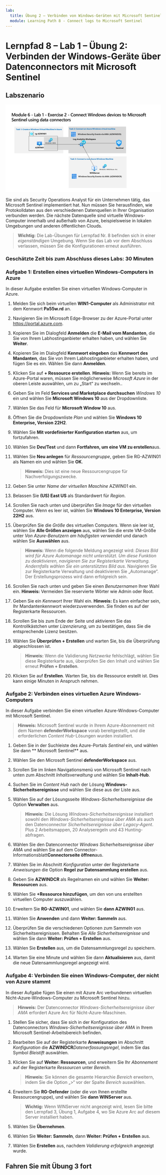 ```yaml
---
lab:
  title: Übung 2 – Verbinden von Windows-Geräten mit Microsoft Sentinel über Datenconnectors
  module: Learning Path 8 - Connect logs to Microsoft Sentinel
---
```


# Lernpfad 8 – Lab 1 – Übung 2: Verbinden der Windows-Geräte über Datenconnectors mit Microsoft Sentinel

## Labszenario

![Übersicht über Lab.](../Media/SC-200-Lab_Diagrams_Mod6_L1_Ex2.png)

Sie sind als Security Operations Analyst für ein Unternehmen tätig, das Microsoft Sentinel implementiert hat. Nun müssen Sie herausfinden, wie Protokolldaten aus den verschiedenen Datenquellen in Ihrer Organisation verbunden werden. Die nächste Datenquelle sind virtuelle Windows-Computer innerhalb und außerhalb von Azure, beispielsweise in lokalen Umgebungen und anderen öffentlichen Clouds.

>**Wichtig:** Die Lab-Übungen für Lernpfad Nr. 8 befinden sich in einer *eigenständigen* Umgebung. Wenn Sie das Lab vor dem Abschluss verlassen, müssen Sie die Konfigurationen erneut ausführen.

### Geschätzte Zeit bis zum Abschluss dieses Labs: 30 Minuten

### Aufgabe 1: Erstellen eines virtuellen Windows-Computers in Azure

In dieser Aufgabe erstellen Sie einen virtuellen Windows-Computer in Azure.

1. Melden Sie sich beim virtuellen **WIN1-Computer** als Administrator mit dem Kennwort **Pa55w.rd** an.  

1. Navigieren Sie im Microsoft Edge-Browser zu der Azure-Portal unter <https://portal.azure.com>.

1. Kopieren Sie im Dialogfeld **Anmelden** die **E-Mail vom Mandanten**, die Sie von Ihrem Labhostinganbieter erhalten haben, und wählen Sie **Weiter**.

1. Kopieren Sie im Dialogfeld **Kennwort eingeben** das **Kennwort des Mandanten**, das Sie von Ihrem Labhostinganbieter erhalten haben, und fügen Sie es ein. Wählen Sie dann **Anmelden**.

1. Klicken Sie auf **+ Ressource erstellen**. **Hinweis:** Wenn Sie bereits im Azure-Portal waren, müssen Sie möglicherweise *Microsoft Azure* in der oberen Leiste auswählen, um zu „Start“ zu wechseln..

1. Geben Sie im Feld **Services und Marketplace durchsuchen** *Windows 10* ein und wählen Sie **Microsoft Windows 10** aus der Dropdownliste.

1. Wählen Sie das Feld für **Microsoft Window 10** aus.

1. Öffnen Sie die Dropdownliste *Plan* und wählen Sie **Windows 10 Enterprise, Version 22H2**.

1. Wählen Sie **Mit vordefinierter Konfiguration starten** aus, um fortzufahren.

1. Wählen Sie **Dev/Test** und dann **Fortfahren, um eine VM zu erstellen**aus.

1. Wählen Sie **Neu anlegen** für *Ressourcengruppe*, geben Sie RG-AZWIN01 als Namen ein und wählen Sie **OK**.

    >**Hinweis:** Dies ist eine neue Ressourcengruppe für Nachverfolgungszwecke. 

1. Geben Sie unter *Name der virtuellen Maschine* AZWIN01 ein.

1. Belassen Sie **(US) East US** als Standardwert für *Region*.

1. Scrollen Sie nach unten und überprüfen Sie *Image* für den virtuellen Computer. Wenn es leer ist, wählen Sie **Windows 10 Enterprise, Version 22H2** aus.

1. Überprüfen Sie die *Größe* des virtuellen Computers. Wenn sie leer ist, wählen Sie **Alle Größen anzeigen** aus, wählen Sie die erste VM-Größe unter *Von Azure-Benutzern am häufigsten verwendet* und danach wählen Sie **Auswählen** aus.

    >**Hinweis:** Wenn die folgende Meldung angezeigt wird: *Dieses Bild wird für Azure Automanage nicht unterstützt. Um diese Funktion zu deaktivieren, navigieren Sie zur Registerkarte Verwaltung. Andernfalls wählen Sie ein unterstütztes Bild aus.* Navigieren Sie zur Registerkarte Verwaltung und deaktivieren Sie „Automanage“. Der Erstellungsprozess wird dann erfolgreich sein.

1. Scrollen Sie nach unten und geben Sie einen *Benutzernamen* Ihrer Wahl ein. **Hinweis:** Vermeiden Sie reservierte Wörter wie Admin oder Root.

1. Geben Sie ein *Kennwort* Ihrer Wahl ein. **Hinweis:** Es kann einfacher sein, Ihr Mandantenkennwort wiederzuverwenden. Sie finden es auf der Registerkarte Ressourcen.

1. Scrollen Sie bis zum Ende der Seite und aktivieren Sie das Kontrollkästchen unter *Lizenzierung*, um zu bestätigen, dass Sie die entsprechende Lizenz besitzen.

1. Wählen Sie **Überprüfen + Erstellen** und warten Sie, bis die Überprüfung abgeschlossen ist.

    >**Hinweis:** Wenn die Validierung *Netzwerke* fehlschlägt, wählen Sie diese Registerkarte aus, überprüfen Sie den Inhalt und wählen Sie erneut **Prüfen + Erstellen**.

1. Klicken Sie auf **Erstellen**. Warten Sie, bis die Ressource erstellt ist. Dies kann einige Minuten in Anspruch nehmen.

<!--- ### Task 2: Install Azure Arc on an On-Premises Server

In this task, you install Azure Arc on an on-premises server to make onboarding easier.

>**Important:** The next steps are done in a different machine than the one you were previously working. Look for the Virtual Machine name references.

1. Log in to **WINServer** virtual machine as Administrator with the password: **Passw0rd!** if necessary.  

1. Open the Microsoft Edge browser and navigate to the Azure portal at <https://portal.azure.com>.

1. In the **Sign in** dialog box, copy, and paste in the **Tenant Email** account provided by your lab hosting provider and then select **Next**.

1. In the **Enter password** dialog box, copy, and paste in the **Tenant Password** provided by your lab hosting provider and then select **Sign in**.

1. In the Search bar of the Azure portal, type *Arc*, then select **Azure Arc**.

1. In the navigation pane under **Azure Arc resources** select **Machines**

1. Select **+ Add/Create**, then select **Add a machine**.

1. Select **Generate script** from the "Add a single server" section.

1. In the *Add a server with Azure Arc* page, select the Resource group you created earlier under *Project details*. **Hint:** *RG-Defender*

    >**Note:** If you haven't already created a resource group, open another tab and create the resource group and start over.

1. For *Region*, select **(US) East Us** from the drop-down list.

1. Review the *Server details* and *Connectivity method* options. Keep the default values and select **Next** to get to the Tags tab.

1. Review the default available tags. Select **Next** to get to the Download and run script tab.

1. Scroll down and select the **Download** button. **Hint:** if your browser blocks the download, take action in the browser to allow it. In Microsoft Edge Browser, select the ellipsis button (...) if needed and then select **Keep**.

1. Right-click the Windows Start button and select **Windows PowerShell (Admin)**.

1. Enter *Administrator* for "Username" and *Passw0rd!* for "Password" if you get a UAC prompt.

1. Enter: cd C:\Users\Administrator\Downloads

    >**Important:** If you do not have this directory, most likely means that you are in the wrong machine. Go back to the beginning of Task 4 and change to WINServer and start over.

1. Type *Set-ExecutionPolicy -ExecutionPolicy Unrestricted* and press enter.

1. Enter **A** for Yes to All and press enter.

1. Type *.\OnboardingScript.ps1* and press enter.  

    >**Important:** If you get the error *"The term .\OnboardingScript.ps1 is not recognized..."*, make sure you are doing the steps for Task 4 in the WINServer virtual machine. Other issue might be that the name of the file changed due to multiple downloads, search for *".\OnboardingScript (1).ps1"* or other file numbers in the running directory.

1. Enter **R** to Run once and press enter (this may take a couple minutes).

1. The setup process opens a new Microsoft Edge browser tab to authenticate the Azure Arc agent. Select your admin account, wait for the message "Authentication complete" and then go back to the Windows PowerShell window.

1. When the installation finishes, go back to the Azure portal page where you downloaded the script and select **Close**. Close the **Add servers with Azure Arc** to go back to the Azure Arc **Machines** page.

1. Select **Refresh** until WINServer server name appears and the Status is *Connected*.

    >**Note:** This could take a couple of minutes. --->

### Aufgabe 2: Verbinden eines virtuellen Azure Windows-Computers

In dieser Aufgabe verbinden Sie einen virtuellen Azure-Windows-Computer mit Microsoft Sentinel.

>**Hinweis:** Microsoft Sentinel wurde in Ihrem Azure-Abonnement mit dem Namen **defenderWorkspace** vorab bereitgestellt, und die erforderlichen *Content Hub*-Lösungen wurden installiert.

1. Geben Sie in der Suchleiste des Azure-Portals *Sentinel* ein, und wählen Sie dann ** Microsoft Sentinel** aus.

1. Wählen Sie den Microsoft Sentinel **defenderWorkspace** aus.

1. Scrollen Sie im linken Navigationsmenü von Microsoft Sentinel nach unten zum Abschnitt *Inhaltsverwaltung* und wählen Sie **Inhalt-Hub**.

1. Suchen Sie im *Content Hub* nach der Lösung **Windows-Sicherheitsereignisse** und wählen Sie diese aus der Liste aus.

1. Wählen Sie auf der Lösungsseite *Windows-Sicherheitsereignisse* die Option **Verwalten** aus.

    >**Hinweis:** Die Lösung *Windows-Sicherheitsereignisse* installiert sowohl den *Windows-Sicherheitsereignisse über AMA* als auch den Datenconnector *Sicherheitsereignisse über Legacy-Agent*. Plus 2 Arbeitsmappen, 20 Analyseregeln und 43 Hunting-abfragen.

1. Wählen Sie den Datenconnector *Windows Sicherheitsereignisse über AMA* und wählen Sie auf dem Connector-Informationsblatt**Connectorseite öffnen**aus.

1. Wählen Sie im Abschnitt *Konfiguration* unter der Registerkarte *Anweisungen* die Option **Regel zur Datensammlung erstellen** aus.

1. Geben Sie **AZWINDCR** als Regelnamen ein und wählen Sie **Weiter: Ressourcen** aus.

1. Wählen Sie **+Ressource hinzufügen**, um den von uns erstellten virtuellen Computer auszuwählen.

1. Erweitern Sie **RG-AZWIN01**, und wählen Sie **dann AZWIN01** aus.

1. Wählen Sie **Anwenden** und dann **Weiter: Sammeln** aus.

1. Überprüfen Sie die verschiedenen Optionen zum Sammeln von Sicherheitsereignissen. Behalten Sie *Alle Sicherheitsereignisse* und wählen Sie dann **Weiter: Prüfen + Erstellen** aus.

1. Wählen Sie **Erstellen** aus, um die Datensammlungsregel zu speichern.

1. Warten Sie eine Minute und wählen Sie dann **Aktualisieren** aus, damit die neue Datensammlungsregel angezeigt wird.

### Aufgabe 4: Verbinden Sie einen Windows-Computer, der nicht von Azure stammt

In dieser Aufgabe fügen Sie einen mit Azure Arc verbundenen virtuellen Nicht-Azure-Windows-Computer zu Microsoft Sentinel hinzu.  

   >**Hinweis:** Der Datenconnector *Windows-Sicherheitsereignisse über AMA* erfordert Azure Arc für Nicht-Azure-Maschinen.

1. Stellen Sie sicher, dass Sie sich in der Konfiguration des Datenconnectors *Windows-Sicherheitsereignisse über AMA* in Ihrem Microsoft Sentinel-Arbeitsbereich befinden.

1. Bearbeiten Sie auf der Registerkarte **Anweisungen** im Abschnitt *Konfiguration* die **AZWINDCR***Datenerfassungsregel*, indem Sie das Symbol *Bleistift* auswählen.

1. Klicken Sie auf **Weiter: Ressourcen**, und erweitern Sie Ihr *Abonnement* auf der Registerkarte *Ressourcen* unter *Bereich*.

    >**Hinweis:** Sie können die gesamte Hierarchie *Bereich* erweitern, indem Sie die Option „>“ vor der Spalte *Bereich* auswählen.

1. Erweitern Sie **RG-Defender** (oder die von Ihnen erstellte Ressourcengruppe), und wählen Sie **dann WINServer** aus.

    >**Wichtig:** Wenn WINServer nicht angezeigt wird, lesen Sie bitte den Lernpfad 3, Übung 1, Aufgabe 4, wo Sie Azure Arc auf diesem Server installiert haben.

1. Wählen Sie **Übernehmen**.

1. Wählen Sie **Weiter: Sammeln**, dann **Weiter: Prüfen + Erstellen** aus.

1. Wählen Sie **Erstellen** aus, nachdem *Validierung erfolgreich* angezeigt wurde.

## Fahren Sie mit Übung 3 fort
